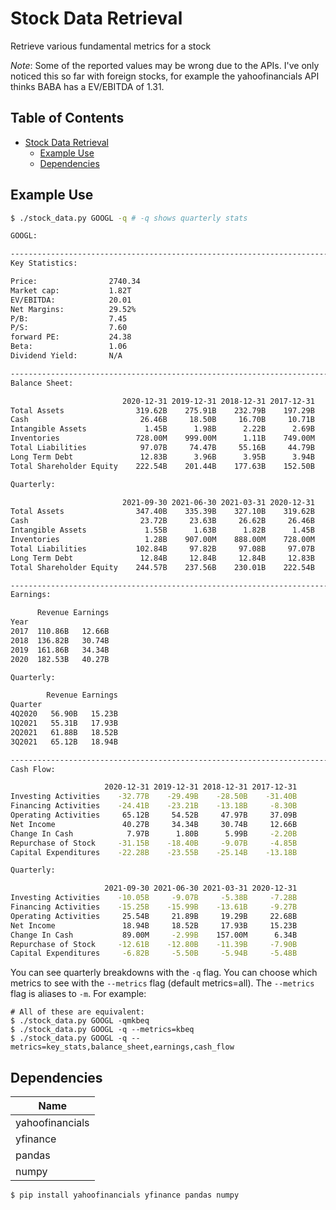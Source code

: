 <!-- markdown-toc start - Don't edit this section. Run M-x markdown-toc-refresh-toc -->
# Stock Data Retrieval

Retrieve various fundamental metrics for a stock

*Note*: Some of the reported values may be wrong due to the APIs. I've only noticed this so far with foreign stocks, for example the yahoofinancials API thinks BABA has a EV/EBITDA of 1.31.


## Table of Contents

- [Stock Data Retrieval](#stock-data-retrieval)
    - [Example Use](#example-use)
    - [Dependencies](#dependencies)

<!-- markdown-toc end -->

## Example Use

```bash
$ ./stock_data.py GOOGL -q # -q shows quarterly stats

GOOGL:

--------------------------------------------------------------------------------
Key Statistics:

Price:                2740.34
Market cap:           1.82T
EV/EBITDA:            20.01
Net Margins:          29.52%
P/B:                  7.45
P/S:                  7.60
forward PE:           24.38
Beta:                 1.06
Dividend Yield:       N/A

--------------------------------------------------------------------------------
Balance Sheet:

                         2020-12-31 2019-12-31 2018-12-31 2017-12-31
Total Assets                319.62B    275.91B    232.79B    197.29B
Cash                         26.46B     18.50B     16.70B     10.71B
Intangible Assets             1.45B      1.98B      2.22B      2.69B
Inventories                 728.00M    999.00M      1.11B    749.00M
Total Liabilities            97.07B     74.47B     55.16B     44.79B
Long Term Debt               12.83B      3.96B      3.95B      3.94B
Total Shareholder Equity    222.54B    201.44B    177.63B    152.50B

Quarterly:

                         2021-09-30 2021-06-30 2021-03-31 2020-12-31
Total Assets                347.40B    335.39B    327.10B    319.62B
Cash                         23.72B     23.63B     26.62B     26.46B
Intangible Assets             1.55B      1.63B      1.82B      1.45B
Inventories                   1.28B    907.00M    888.00M    728.00M
Total Liabilities           102.84B     97.82B     97.08B     97.07B
Long Term Debt               12.84B     12.84B     12.84B     12.83B
Total Shareholder Equity    244.57B    237.56B    230.01B    222.54B

--------------------------------------------------------------------------------
Earnings:

      Revenue Earnings
Year
2017  110.86B   12.66B
2018  136.82B   30.74B
2019  161.86B   34.34B
2020  182.53B   40.27B

Quarterly:

        Revenue Earnings
Quarter
4Q2020   56.90B   15.23B
1Q2021   55.31B   17.93B
2Q2021   61.88B   18.52B
3Q2021   65.12B   18.94B

--------------------------------------------------------------------------------
Cash Flow:

                     2020-12-31 2019-12-31 2018-12-31 2017-12-31
Investing Activities    -32.77B    -29.49B    -28.50B    -31.40B
Financing Activities    -24.41B    -23.21B    -13.18B     -8.30B
Operating Activities     65.12B     54.52B     47.97B     37.09B
Net Income               40.27B     34.34B     30.74B     12.66B
Change In Cash            7.97B      1.80B      5.99B     -2.20B
Repurchase of Stock     -31.15B    -18.40B     -9.07B     -4.85B
Capital Expenditures    -22.28B    -23.55B    -25.14B    -13.18B

Quarterly:

                     2021-09-30 2021-06-30 2021-03-31 2020-12-31
Investing Activities    -10.05B     -9.07B     -5.38B     -7.28B
Financing Activities    -15.25B    -15.99B    -13.61B     -9.27B
Operating Activities     25.54B     21.89B     19.29B     22.68B
Net Income               18.94B     18.52B     17.93B     15.23B
Change In Cash           89.00M     -2.99B    157.00M      6.34B
Repurchase of Stock     -12.61B    -12.80B    -11.39B     -7.90B
Capital Expenditures     -6.82B     -5.50B     -5.94B     -5.48B
```

You can see quarterly breakdowns with the `-q` flag. You can choose which metrics to see
with the `--metrics` flag (default metrics=all). The `--metrics` flag is aliases
to `-m`. For example:

```
# All of these are equivalent:
$ ./stock_data.py GOOGL -qmkbeq
$ ./stock_data.py GOOGL -q --metrics=kbeq
$ ./stock_data.py GOOGL -q --metrics=key_stats,balance_sheet,earnings,cash_flow
```

## Dependencies

| Name            |
|--               |
| yahoofinancials |
| yfinance        |
| pandas          |
| numpy           |

```
$ pip install yahoofinancials yfinance pandas numpy
```
